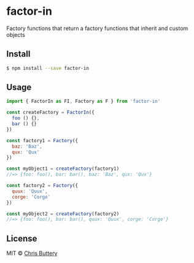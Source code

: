 # factor-in

Factory functions that return a factory functions that inherit and custom objects

## Install

```sh
$ npm install --save factor-in
```

## Usage

```js
import { FactorIn as FI, Factory as F } from 'factor-in'

const createFactory = FactorIn({
  foo () {},
  bar () {}
})

const factory1 = Factory({
  baz: 'Baz',
  qux: 'Qux'
})

const myObject1 = createFactory(factory1)
//=> {foo: foo(), bar: bar(), baz: 'Baz', qux: 'Qux'}

const factory2 = Factory({
  quux: 'Quux',
  corge: 'Corge'
})

const myObject2 = createFactory(factory2)
//=> {foo: foo(), bar: bar(), quux: 'Quux', corge: 'Corge'}
```

## License

MIT © [Chris Buttery](http://chrisbuttery.com)
